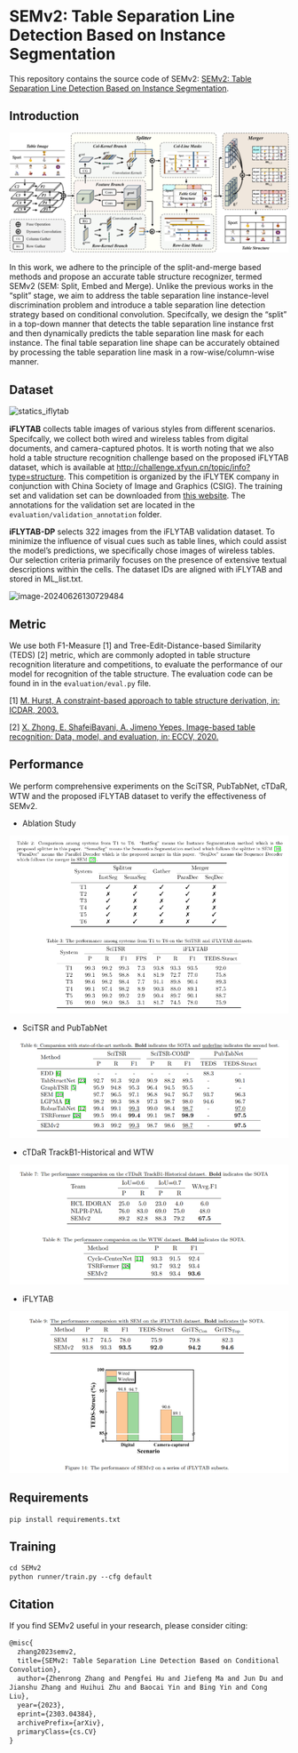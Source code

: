 # SEMv2: Table Separation Line Detection Based on Instance Segmentation  

This repository contains the source code of SEMv2: [SEMv2: Table Separation Line Detection Based on Instance Segmentation](https://arxiv.org/abs/2303.04384).

## Introduction

![pipeline](./images/system.png)

In this work, we adhere to the principle of the split-and-merge based methods and propose an accurate table structure recognizer, termed SEMv2 (SEM: Split, Embed and Merge). Unlike the previous works in the “split” stage, we aim to address the table separation line instance-level discrimination problem and introduce a table separation line detection strategy based on conditional convolution. Specifcally, we design the “split” in a top-down manner that detects the table separation line instance frst and then dynamically predicts the table separation line mask for each instance. The final table separation line shape can be accurately obtained by processing the table separation line mask in a row-wise/column-wise manner. 


## Dataset

![statics_iflytab](./images/table_sample.png)

**iFLYTAB** collects table images of various styles from diﬀerent scenarios. Specifcally, we collect both wired and wireless tables from digital documents, and camera-captured photos.
It is worth noting that we also hold a table structure recognition challenge based on the proposed iFLYTAB dataset, which is available at http://challenge.xfyun.cn/topic/info?type=structure. This competition is organized by the iFLYTEK company in conjunction with China Society of Image and Graphics (CSIG).
The training set and validation set can be downloaded from [this website](https://rec.ustc.edu.cn/share/ff5e1160-89f0-11ee-9e05-79b61e968fb7). The annotations for the validation set are located in the `evaluation/validation_annotation` folder.

**iFLYTAB-DP** selects 322 images from the iFLYTAB validation dataset. To minimize the influence of visual cues such as table lines, which could assist the model’s predictions, we specifically chose images of wireless tables. Our selection criteria primarily focuses on the presence of extensive textual descriptions within the cells. The dataset IDs are aligned with iFLYTAB and stored in ML_list.txt.

![image-20240626130729484](C:\Users\liush01\AppData\Roaming\Typora\typora-user-images\image-20240626130729484.png)


## Metric

We use both F1-Measure [1] and Tree-Edit-Distance-based Similarity (TEDS) [2] metric, which are commonly adopted in table structure recognition literature and competitions, to evaluate the performance of our model for recognition of the table structure. The evaluation code can be found in in the `evaluation/eval.py` file.

[1] [M. Hurst, A constraint-based approach to table structure derivation, in: ICDAR, 2003.](https://ieeexplore.ieee.org/document/1227792)

[2] [X. Zhong, E. ShafeiBavani, A. Jimeno Yepes, Image-based table recognition: Data, model, and evaluation, in: ECCV, 2020.](https://www.ecva.net/papers/eccv_2020/papers_ECCV/papers/123660562.pdf)

## Performance
We perform comprehensive experiments on the SciTSR, PubTabNet, cTDaR, WTW and the proposed iFLYTAB dataset to verify the eﬀectiveness of SEMv2.

- Ablation Study

![ablation_study](./images/ablation_study.png)

- SciTSR and PubTabNet

![scitsr_pubtabnet](./images/scitsr_pubtabnet.png)

- cTDaR TrackB1-Historical and WTW

![cTDaR_WTW](./images/cTDaR_WTW.png)

- iFLYTAB

![iflytab](./images/iflytab.png)


## Requirements

```shell
pip install requirements.txt
```

## Training

```shell
cd SEMv2
python runner/train.py --cfg default
```

## Citation

If you find SEMv2 useful in your research, please consider citing:

```
@misc{
  zhang2023semv2,
  title={SEMv2: Table Separation Line Detection Based on Conditional Convolution}, 
  author={Zhenrong Zhang and Pengfei Hu and Jiefeng Ma and Jun Du and Jianshu Zhang and Huihui Zhu and Baocai Yin and Bing Yin and Cong Liu},
  year={2023},
  eprint={2303.04384},
  archivePrefix={arXiv},
  primaryClass={cs.CV}
}
```